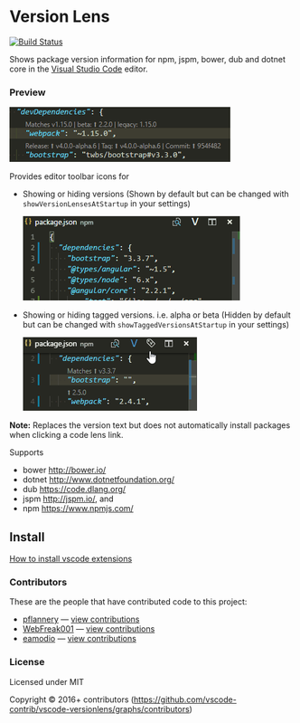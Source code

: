 # Version Lens

[![Build Status](https://img.shields.io/travis/vscode-contrib/vscode-versionlens/master.svg)](http://travis-ci.org/vscode-contrib/vscode-versionlens "Check this project's build status on TravisCI")

Shows package version information for npm, jspm, bower, dub and dotnet core in the [Visual Studio Code](https://github.com/microsoft/vscode) editor.

### Preview

![Screenshot](images/animated-preview.gif)

Provides editor toolbar icons for 

- Showing or hiding versions (Shown by default but can be changed with `showVersionLensesAtStartup` in your settings)

  ![Screenshot](images/toggle-show-preview.gif)
- Showing or hiding tagged versions. i.e. alpha or beta (Hidden by default but can be changed with `showTaggedVersionsAtStartup` in your settings)

  ![Screenhot](images/toggle-dist-tags-preview.gif)

**Note:** Replaces the version text but does not automatically install packages when clicking a code lens link. 

Supports

- bower http://bower.io/
- dotnet http://www.dotnetfoundation.org/
- dub https://code.dlang.org/
- jspm http://jspm.io/, and
- npm https://www.npmjs.com/

## Install

[How to install vscode extensions](https://code.visualstudio.com/docs/editor/extension-gallery)

### Contributors

These are the people that have contributed code to this project:

- [pflannery](https://github.com/pflannery) — [view contributions](https://github.com/vscode-contrib/vscode-versionlens/commits?author=pflannery)
- [WebFreak001](https://github.com/WebFreak001) — [view contributions](https://github.com/vscode-contrib/vscode-versionlens/commits?author=WebFreak001)
- [eamodio](https://github.com/eamodio) — [view contributions](https://github.com/vscode-contrib/vscode-versionlens/commits?author=eamodio)

### License

Licensed under MIT

Copyright &copy; 2016+ contributors (https://github.com/vscode-contrib/vscode-versionlens/graphs/contributors)
